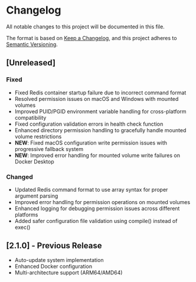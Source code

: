 # Changelog

All notable changes to this project will be documented in this file.

The format is based on [Keep a Changelog](https://keepachangelog.com/en/1.0.0/),
and this project adheres to [Semantic Versioning](https://semver.org/spec/v2.0.0.html).

## [Unreleased]

### Fixed
- Fixed Redis container startup failure due to incorrect command format
- Resolved permission issues on macOS and Windows with mounted volumes
- Improved PUID/PGID environment variable handling for cross-platform compatibility
- Fixed configuration validation errors in health check function
- Enhanced directory permission handling to gracefully handle mounted volume restrictions
- **NEW**: Fixed macOS configuration write permission issues with progressive fallback system
- **NEW**: Improved error handling for mounted volume write failures on Docker Desktop

### Changed
- Updated Redis command format to use array syntax for proper argument parsing
- Improved error handling for permission operations on mounted volumes
- Enhanced logging for debugging permission issues across different platforms
- Added safer configuration file validation using compile() instead of exec()

## [2.1.0] - Previous Release
- Auto-update system implementation
- Enhanced Docker configuration
- Multi-architecture support (ARM64/AMD64)